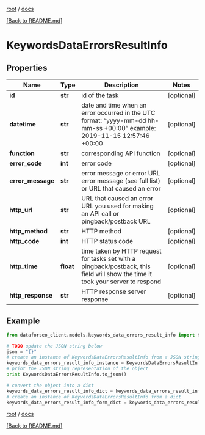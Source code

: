 [root](./../ "root") / [docs](./ "docs")

[[Back to README.md]](./../README.md "[Back to README.md]")

# KeywordsDataErrorsResultInfo

## Properties

Name | Type | Description | Notes
------------ | ------------- | ------------- | -------------
**id** | **str** | id of the task | [optional]
**datetime** | **str** | date and time when an error occurred in the UTC format: “yyyy-mm-dd hh-mm-ss +00:00” example: 2019-11-15 12:57:46 +00:00 | [optional]
**function** | **str** | corresponding API function | [optional]
**error_code** | **int** | error code | [optional]
**error_message** | **str** | error message or error URL error message (see full list) or URL that caused an error | [optional]
**http_url** | **str** | URL that caused an error URL you used for making an API call or pingback/postback URL | [optional]
**http_method** | **str** | HTTP method | [optional]
**http_code** | **int** | HTTP status code | [optional]
**http_time** | **float** | time taken by HTTP request for tasks set with a pingback/postback, this field will show the time it took your server to respond | [optional]
**http_response** | **str** | HTTP response server response | [optional]

## Example

```python
from dataforseo_client.models.keywords_data_errors_result_info import KeywordsDataErrorsResultInfo

# TODO update the JSON string below
json = "{}"
# create an instance of KeywordsDataErrorsResultInfo from a JSON string
keywords_data_errors_result_info_instance = KeywordsDataErrorsResultInfo.from_json(json)
# print the JSON string representation of the object
print KeywordsDataErrorsResultInfo.to_json()

# convert the object into a dict
keywords_data_errors_result_info_dict = keywords_data_errors_result_info_instance.to_dict()
# create an instance of KeywordsDataErrorsResultInfo from a dict
keywords_data_errors_result_info_form_dict = keywords_data_errors_result_info.from_dict(keywords_data_errors_result_info_dict)
```

  

[root](./../ "root") / [docs](./ "docs")

[[Back to README.md]](./../README.md "[Back to README.md]")